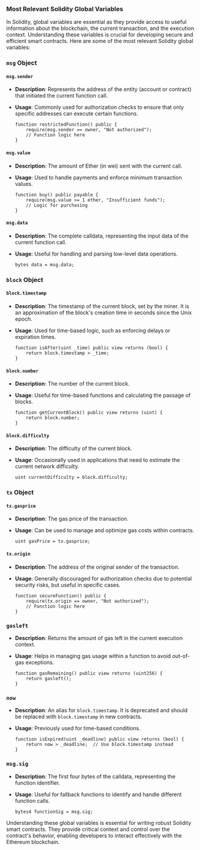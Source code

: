 ### Most Relevant Solidity Global Variables

In Solidity, global variables are essential as they provide access to useful information about the blockchain, the current transaction, and the execution context. Understanding these variables is crucial for developing secure and efficient smart contracts. Here are some of the most relevant Solidity global variables:

### `msg` Object

#### `msg.sender`

- **Description**: Represents the address of the entity (account or contract) that initiated the current function call.
- **Usage**: Commonly used for authorization checks to ensure that only specific addresses can execute certain functions.

  ```solidity
  function restrictedFunction() public {
      require(msg.sender == owner, "Not authorized");
      // Function logic here
  }
  ```

#### `msg.value`

- **Description**: The amount of Ether (in wei) sent with the current call.
- **Usage**: Used to handle payments and enforce minimum transaction values.

  ```solidity
  function buy() public payable {
      require(msg.value >= 1 ether, "Insufficient funds");
      // Logic for purchasing
  }
  ```

#### `msg.data`

- **Description**: The complete calldata, representing the input data of the current function call.
- **Usage**: Useful for handling and parsing low-level data operations.

  ```solidity
  bytes data = msg.data;
  ```

### `block` Object

#### `block.timestamp`

- **Description**: The timestamp of the current block, set by the miner. It is an approximation of the block's creation time in seconds since the Unix epoch.
- **Usage**: Used for time-based logic, such as enforcing delays or expiration times.

  ```solidity
  function isAfter(uint _time) public view returns (bool) {
      return block.timestamp > _time;
  }
  ```

#### `block.number`

- **Description**: The number of the current block.
- **Usage**: Useful for time-based functions and calculating the passage of blocks.

  ```solidity
  function getCurrentBlock() public view returns (uint) {
      return block.number;
  }
  ```

#### `block.difficulty`

- **Description**: The difficulty of the current block.
- **Usage**: Occasionally used in applications that need to estimate the current network difficulty.

  ```solidity
  uint currentDifficulty = block.difficulty;
  ```

### `tx` Object

#### `tx.gasprice`

- **Description**: The gas price of the transaction.
- **Usage**: Can be used to manage and optimize gas costs within contracts.

  ```solidity
  uint gasPrice = tx.gasprice;
  ```

#### `tx.origin`

- **Description**: The address of the original sender of the transaction.
- **Usage**: Generally discouraged for authorization checks due to potential security risks, but useful in specific cases.

  ```solidity
  function secureFunction() public {
      require(tx.origin == owner, "Not authorized");
      // Function logic here
  }
  ```

### `gasleft`

- **Description**: Returns the amount of gas left in the current execution context.
- **Usage**: Helps in managing gas usage within a function to avoid out-of-gas exceptions.

  ```solidity
  function gasRemaining() public view returns (uint256) {
      return gasleft();
  }
  ```

### `now`

- **Description**: An alias for `block.timestamp`. It is deprecated and should be replaced with `block.timestamp` in new contracts.
- **Usage**: Previously used for time-based conditions.

  ```solidity
  function isExpired(uint _deadline) public view returns (bool) {
      return now > _deadline;  // Use block.timestamp instead
  }
  ```

### `msg.sig`

- **Description**: The first four bytes of the calldata, representing the function identifier.
- **Usage**: Useful for fallback functions to identify and handle different function calls.

  ```solidity
  bytes4 functionSig = msg.sig;
  ```

Understanding these global variables is essential for writing robust Solidity smart contracts. They provide critical context and control over the contract's behavior, enabling developers to interact effectively with the Ethereum blockchain.
